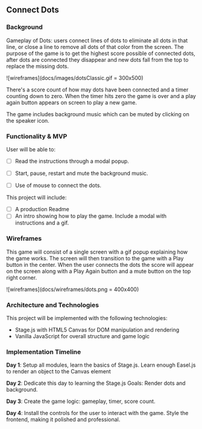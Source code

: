 ## Connect Dots

### Background

Gameplay of Dots: users connect lines of dots to eliminate all dots in that line, or close a line to remove all dots of that color from the screen. The purpose of the game is to get the highest score possible of connected dots, after dots are connected they disappear and new dots fall from the top to replace the missing dots.

![wireframes](docs/images/dotsClassic.gif = 300x500)

There's a score count of how may dots have been connected and a timer counting down to zero. When the timer hits zero the game is over and a play again button appears on screen to play a new game.

The game includes background music which can be muted by clicking on the speaker icon.

### Functionality & MVP  

User will be able to:

- [ ] Read the instructions through a modal popup.
- [ ] Start, pause, restart and mute the background music.
- [ ] Use of mouse to connect the dots.


This project will include:

- [ ] A production Readme
- [ ] An intro showing how to play the game. Include a modal with instructions and a gif.

### Wireframes

This game will consist of a single screen with a gif popup explaining how the game works. The screen will then transition to the game with a Play button in the center. When the user connects the dots the score will appear on the screen along with a Play Again button and a mute button on the top right corner.

![wireframes](docs/wireframes/dots.png  = 400x400)

### Architecture and Technologies

This project will be implemented with the following technologies:

- Stage.js with HTML5 Canvas for DOM manipulation and rendering
- Vanilla JavaScript for overall structure and game logic


### Implementation Timeline

**Day 1**: Setup all modules, learn the basics of Stage.js. Learn enough Easel.js to render an object to the Canvas element

**Day 2**: Dedicate this day to learning the Stage.js Goals: Render dots and background.

**Day 3**: Create the game logic: gameplay, timer, score count.

**Day 4**: Install the controls for the user to interact with the game. Style the frontend, making it polished and professional.
